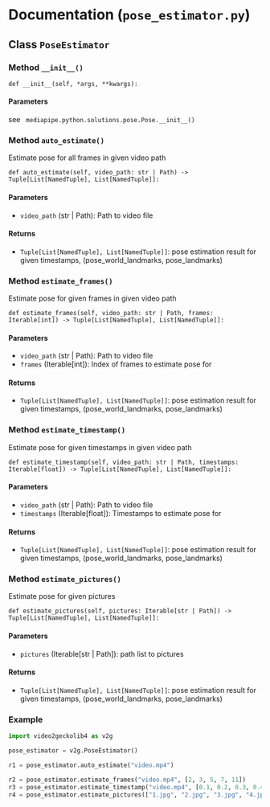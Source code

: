 # Documentation (`pose_estimator.py`)

## Class `PoseEstimator`

### Method `__init__()`
```
def __init__(self, *args, **kwargs):
```

#### Parameters

see ` mediapipe.python.solutions.pose.Pose.__init__()`

### Method `auto_estimate()`

Estimate pose for all frames in given video path

```
def auto_estimate(self, video_path: str | Path) -> Tuple[List[NamedTuple], List[NamedTuple]]:
```

#### Parameters

- `video_path` (str | Path): Path to video file

#### Returns

- `Tuple[List[NamedTuple], List[NamedTuple]]`: pose estimation result for given timestamps, (pose_world_landmarks, pose_landmarks)


### Method `estimate_frames()`

Estimate pose for given frames in given video path

```
def estimate_frames(self, video_path: str | Path, frames: Iterable[int]) -> Tuple[List[NamedTuple], List[NamedTuple]]:
```

#### Parameters

- `video_path` (str | Path): Path to video file
- `frames` (Iterable[int]): Index of frames to estimate pose for

#### Returns

- `Tuple[List[NamedTuple], List[NamedTuple]]`: pose estimation result for given timestamps, (pose_world_landmarks, pose_landmarks)


### Method `estimate_timestamp()`

Estimate pose for given timestamps in given video path

```
def estimate_timestamp(self, video_path: str | Path, timestamps: Iterable[float]) -> Tuple[List[NamedTuple], List[NamedTuple]]:
```

#### Parameters

- `video_path` (str | Path): Path to video file
- `timestamps` (Iterable[float]): Timestamps to estimate pose for

#### Returns

- `Tuple[List[NamedTuple], List[NamedTuple]]`: pose estimation result for given timestamps, (pose_world_landmarks, pose_landmarks)


### Method `estimate_pictures()`

Estimate pose for given pictures

```
def estimate_pictures(self, pictures: Iterable[str | Path]) -> Tuple[List[NamedTuple], List[NamedTuple]]:
```

#### Parameters

- `pictures` (Iterable[str | Path]):  path list to pictures

#### Returns

- `Tuple[List[NamedTuple], List[NamedTuple]]`: pose estimation result for given timestamps, (pose_world_landmarks, pose_landmarks)


### Example
```python
import video2geckolib4 as v2g

pose_estimator = v2g.PoseEstimator()

r1 = pose_estimator.auto_estimate("video.mp4")

r2 = pose_estimator.estimate_frames("video.mp4", [2, 3, 5, 7, 11])
r3 = pose_estimator.estimate_timestamp("video.mp4", [0.1, 0.2, 0.3, 0.4, 0.5])
r4 = pose_estimator.estimate_pictures(["1.jpg", "2.jpg", "3.jpg", "4.jpg", "5.jpg"])
```